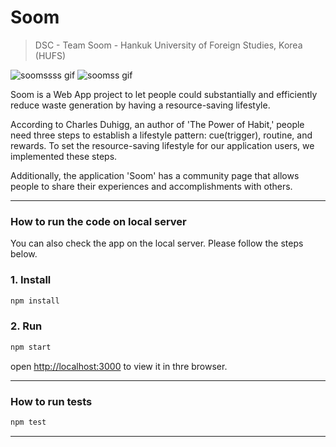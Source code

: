   

  

# Soom
> DSC - Team Soom - Hankuk University of Foreign Studies, Korea (HUFS)

![soomssss gif](https://user-images.githubusercontent.com/77006427/113016041-0f80ab00-91b9-11eb-8d15-874c768274c0.gif)
![soomss gif](https://user-images.githubusercontent.com/77006427/113015252-5326e500-91b8-11eb-8dd3-7589f60ec49f.gif)

Soom is a Web App project to let people could substantially and efficiently reduce waste generation by having a resource-saving lifestyle.

According to Charles Duhigg, an author of 'The Power of Habit,' people need three steps to establish a lifestyle pattern: cue(trigger), routine, and rewards. To set the resource-saving lifestyle for our application users, we implemented these steps. 

Additionally, the application 'Soom' has a community page that allows people to share their experiences and accomplishments with others.


----
###  How to run the code on local server

You can also check the app on the local server. 
Please follow the steps below.

### 1. Install

```bash
npm install
```

### 2. Run

```bash
npm start
```
open [http://localhost:3000](http://localhost:3000/) to view it in thre browser.

----

### How to run tests

```bash
npm test
```
-------
